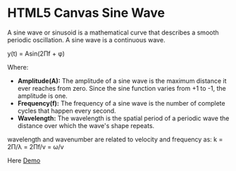 # HTML5 Canvas Sine Wave

A sine wave or sinusoid is a mathematical curve that describes a smooth periodic oscillation. A sine wave is a continuous wave.

y(t) = Asin(2<span>&#928;</span>f + <span>&phi;</span>)

Where:

- **Amplitude(A):**
The amplitude of a sine wave is the maximum distance it ever reaches from zero. Since the sine function varies from +1 to -1, the amplitude is one. 
- **Frequency(f):**
The frequency of a sine wave is the number of complete cycles that happen every second.
- **Wavelength:**
The wavelength is the spatial period of a periodic wave the distance over which the wave's shape repeats.

 wavelength and wavenumber are related to velocity and frequency as: 
 k = 2<span>&#928;</span>/<span>&lambda;</span> = 2<span>&#928;</span>f/v = <span>&omega;</span>/v


Here [Demo](https://sidpro-hash.github.io/HTML-Canvas/)
